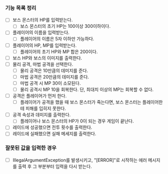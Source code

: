 ### 기능 목록 정리

- [ ] 보스 몬스터의 HP를 입력받는다.
    - [ ] 보스 몬스터의 초기 HP는 100이상 300이하이다.
- [ ] 플레이어의 이름을 입력받는다.
    - [ ] 플레이어의 이름은 5자 이하만 가능하다.
- [ ] 플레이어의 HP, MP를 입력받는다.
    - [ ] 플레이어의 초기 HP와 MP 합은 200이다.
- [ ] 보스 HP와 보스의 이미지를 출력한다.
- [ ] 물리 공격, 마법 공격을 선택한다.
    - [ ] 물리 공격은 10만큼의 데미지를 준다.
    - [ ] 마법 공격은 20만큼의 데미지를 준다.
    - [ ] 마법 공격 시 MP 30이 소모된다.
    - [ ] 물리 공격시 MP 10을 회복한다. 단, 최대치 이상의 MP는 회복할 수 없다.
- [ ] 공격은 플레이어가 먼저 한다.
    - [ ] 플레이어가 공격을 했을 때 보스 몬스터가 죽는다면, 보스 몬스터는 플레이어한테 피해를 입히지 못한다.
- [ ] 공격 속성과 데미지를 출력한다.
    - [ ] 플레이어나 보스 몬스터의 HP가 0이 되는 경우 게임이 끝난다.
- [ ] 레이드에 성공했으면 전투 횟수를 출력한다.
- [ ] 레이드에 실패했으면 실패 메세지를 출력한다.

### 잘못된 값을 입력한 경우

- [ ] IllegalArgumentException를 발생시키고, "[ERROR]"로 시작하는 에러 메시지를 출력 후 그 부분부터 입력을 다시 받는다.
